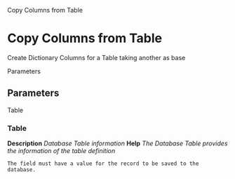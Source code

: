 
Copy Columns from Table
# Copy Columns from Table


Create Dictionary Columns for a Table taking another as base

Parameters
## Parameters


Table
### Table

**Description**
 *Database Table information*
**Help**
 *The Database Table provides the information of the table definition*

```
The field must have a value for the record to be saved to the database.
```